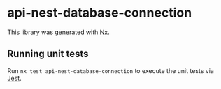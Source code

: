 # api-nest-database-connection

This library was generated with [Nx](https://nx.dev).

## Running unit tests

Run `nx test api-nest-database-connection` to execute the unit tests via [Jest](https://jestjs.io).
